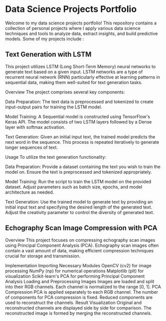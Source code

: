 # Data Science Projects Portfolio

Welcome to my data science projects portfolio! This repository contains a collection of personal projects where I apply various data science techniques and tools to analyze data, extract insights, and build predictive models. Some of my projects include : 


## Text Generation with LSTM
This project utilizes LSTM (Long Short-Term Memory) neural networks to generate text based on a given input. LSTM networks are a type of recurrent neural network (RNN) particularly effective at learning patterns in sequential data, making them well-suited for text generation tasks.

Overview
The project comprises several key components:

Data Preparation: The text data is preprocessed and tokenized to create input-output pairs for training the LSTM model.

Model Training: A Sequential model is constructed using TensorFlow's Keras API. The model consists of two LSTM layers followed by a Dense layer with softmax activation.

Text Generation: Given an initial input text, the trained model predicts the next word in the sequence. This process is repeated iteratively to generate longer sequences of text.

Usage
To utilize the text generation functionality:

Data Preparation: Provide a dataset containing the text you wish to train the model on. Ensure the text is preprocessed and tokenized appropriately.

Model Training: Run the script to train the LSTM model on the provided dataset. Adjust parameters such as batch size, epochs, and model architecture as needed.

Text Generation: Use the trained model to generate text by providing an initial input text and specifying the desired length of the generated text. Adjust the creativity parameter to control the diversity of generated text.


## Echography Scan Image Compression with PCA

Overview
This project focuses on compressing echography scan images using Principal Component Analysis (PCA). Echography scan images often contain a vast amount of data, making efficient compression techniques crucial for storage and transmission.

Implementation
Importing Necessary Modules
OpenCV (cv2) for image processing
NumPy (np) for numerical operations
Matplotlib (plt) for visualization
Scikit-learn's PCA for performing Principal Component Analysis
Loading and Preprocessing Images
Images are loaded and split into their RGB channels.
Each channel is normalized to the range [0, 1].
PCA Compression
PCA is applied separately to each RGB channel.
The number of components for PCA compression is fixed.
Reduced components are used to reconstruct the channels.
Result Visualization
Original and reconstructed channels are displayed side by side for comparison.
The reconstructed image is formed by merging the reconstructed channels.
